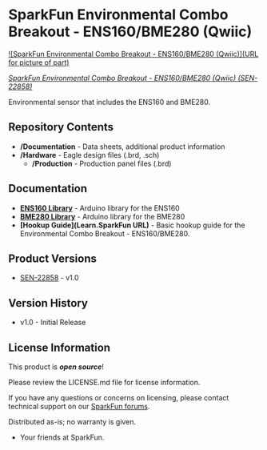 SparkFun Environmental Combo Breakout - ENS160/BME280 (Qwiic)
========================================

[![SparkFun Environmental Combo Breakout - ENS160/BME280 (Qwiic)](URL for picture of part)](https://www.sparkfun.com/products/22858)

[*SparkFun Environmental Combo Breakout - ENS160/BME280 (Qwiic) (SEN-22858)*](https://www.sparkfun.com/products/22858)

Environmental sensor that includes the ENS160 and BME280.

Repository Contents
-------------------

* **/Documentation** - Data sheets, additional product information
* **/Hardware** - Eagle design files (.brd, .sch)
  * **/Production** - Production panel files (.brd)

Documentation
--------------
* **[ENS160 Library](https://github.com/sparkfun/SparkFun_Indoor_Air_Quality_Sensor-ENS160_Arduino_Library)** - Arduino library for the ENS160
* **[BME280 Library](https://github.com/sparkfun/SparkFun_BME280_Arduino_Library)** - Arduino library for the BME280
*  **[Hookup Guide](Learn.SparkFun URL)** - Basic hookup guide for the Environmental Combo Breakout - ENS160/BME280.
  
Product Versions
----------------
* [SEN-22858](https://www.sparkfun.com/products/22858) - v1.0

Version History
---------------
* v1.0 - Initial Release

License Information
-------------------

This product is _**open source**_! 

Please review the LICENSE.md file for license information. 

If you have any questions or concerns on licensing, please contact technical support on our [SparkFun forums](https://forum.sparkfun.com/viewforum.php?f=152).

Distributed as-is; no warranty is given.

- Your friends at SparkFun.

_<COLLABORATION CREDIT>_
